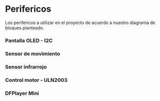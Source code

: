 
# Perifericos

Los perifericos a utilizar en el proyecto de acuerdo a nuestro diagrama de bloques planteado.

### Pantalla OLED - I2C

### Sensor de movimiento

### Sensor infrarrojo

### Control motor - ULN2003

### DFPlayer Mini
